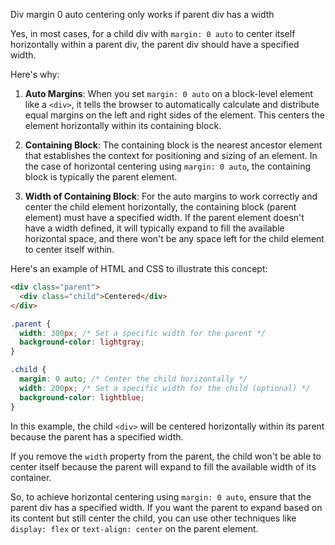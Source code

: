 
Div margin 0 auto centering only works if parent div has a width


Yes, in most cases, for a child div with `margin: 0 auto` to center itself horizontally within a parent div, the parent div should have a specified width. 

Here's why:

1. **Auto Margins**: When you set `margin: 0 auto` on a block-level element like a `<div>`, it tells the browser to automatically calculate and distribute equal margins on the left and right sides of the element. This centers the element horizontally within its containing block.

2. **Containing Block**: The containing block is the nearest ancestor element that establishes the context for positioning and sizing of an element. In the case of horizontal centering using `margin: 0 auto`, the containing block is typically the parent element.

3. **Width of Containing Block**: For the auto margins to work correctly and center the child element horizontally, the containing block (parent element) must have a specified width. If the parent element doesn't have a width defined, it will typically expand to fill the available horizontal space, and there won't be any space left for the child element to center itself within.

Here's an example of HTML and CSS to illustrate this concept:

```html
<div class="parent">
  <div class="child">Centered</div>
</div>
```

```css
.parent {
  width: 300px; /* Set a specific width for the parent */
  background-color: lightgray;
}

.child {
  margin: 0 auto; /* Center the child horizontally */
  width: 200px; /* Set a specific width for the child (optional) */
  background-color: lightblue;
}
```

In this example, the child `<div>` will be centered horizontally within its parent because the parent has a specified width.

If you remove the `width` property from the parent, the child won't be able to center itself because the parent will expand to fill the available width of its container.

So, to achieve horizontal centering using `margin: 0 auto`, ensure that the parent div has a specified width. If you want the parent to expand based on its content but still center the child, you can use other techniques like `display: flex` or `text-align: center` on the parent element.